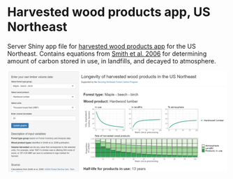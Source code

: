 # Harvested wood products app, US Northeast
Server Shiny app file for [harvested wood products app](https://arbor-analytics.shinyapps.io/carbon_wood_products/) for the US Northeast. Contains equations from [Smith et al. 2006](https://www.fs.usda.gov/research/treesearch/22954) for determining amount of carbon stored in use, in landfills, and decayed to atmosphere.

![Screenshot of harvested wood products app.](hwp_app_screen.png "Screenshot of harvested wood products app.")
